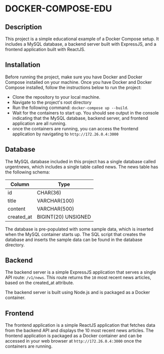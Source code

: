 # DOCKER-COMPOSE-EDU

## Description

This project is a simple educational example of a Docker Compose setup. It includes a MySQL database, a backend server built with ExpressJS, and a frontend application built with ReactJS.

## Installation

Before running the project, make sure you have Docker and Docker Compose installed on your machine. Once you have Docker and Docker Compose installed, follow the instructions below to run the project:

* Clone the repository to your local machine.
* Navigate to the project's root directory
* Run the following command: `docker-compose up --build`.
* Wait for the containers to start up. You should see output in the console indicating that the MySQL database, backend server, and frontend application are all running.
* once the containers are running, you can access the frontend application by navigating to `http://172.26.0.4:3000`


## Database

The MySQL database included in this project has a single database called urgentnews, which includes a single table called news. The news table has the following schema:

Column | Type
--- | --- 
id | CHAR(36) 
title | VARCHAR(100)
content |	VARCHAR(500)
created_at | BIGINT(20) UNSIGNED

The database is pre-populated with some sample data, which is inserted when the MySQL container starts up. The SQL script that creates the database and inserts the sample data can be found in the database directory.


## Backend

The backend server is a simple ExpressJS application that serves a single API route: `/v1/news`. This route returns the `10` most recent news articles, based on the created_at attribute.

The backend server is built using Node.js and is packaged as a Docker container.


## Frontend 

The frontend application is a simple ReactJS application that fetches data from the backend API and displays the 10 most recent news articles. The frontend application is packaged as a Docker container and can be accessed in your web browser at `http://172.26.0.4:3000` once the containers are running.
